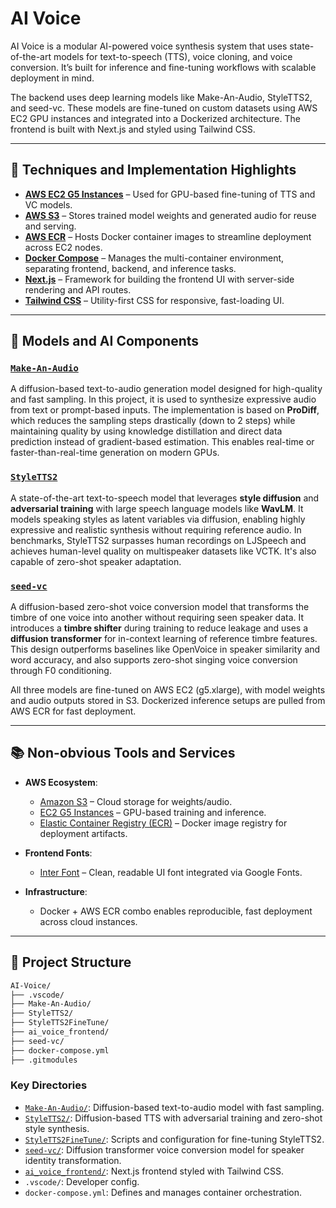 # AI Voice

AI Voice is a modular AI-powered voice synthesis system that uses state-of-the-art models for text-to-speech (TTS), voice cloning, and voice conversion. It’s built for inference and fine-tuning workflows with scalable deployment in mind.

The backend uses deep learning models like Make-An-Audio, StyleTTS2, and seed-vc. These models are fine-tuned on custom datasets using AWS EC2 GPU instances and integrated into a Dockerized architecture. The frontend is built with Next.js and styled using Tailwind CSS.

---

## 🔧 Techniques and Implementation Highlights

* **[AWS EC2 G5 Instances](https://aws.amazon.com/ec2/instance-types/g5/)** – Used for GPU-based fine-tuning of TTS and VC models.
* **[AWS S3](https://aws.amazon.com/s3/)** – Stores trained model weights and generated audio for reuse and serving.
* **[AWS ECR](https://aws.amazon.com/ecr/)** – Hosts Docker container images to streamline deployment across EC2 nodes.
* **[Docker Compose](https://docs.docker.com/compose/)** – Manages the multi-container environment, separating frontend, backend, and inference tasks.
* **[Next.js](https://nextjs.org/)** – Framework for building the frontend UI with server-side rendering and API routes.
* **[Tailwind CSS](https://tailwindcss.com/)** – Utility-first CSS for responsive, fast-loading UI.

---

## 🧐 Models and AI Components

### [`Make-An-Audio`](https://github.com/yc640/MusicGen/tree/main/Make-An-Audio)

A diffusion-based text-to-audio generation model designed for high-quality and fast sampling. In this project, it is used to synthesize expressive audio from text or prompt-based inputs. The implementation is based on **ProDiff**, which reduces the sampling steps drastically (down to 2 steps) while maintaining quality by using knowledge distillation and direct data prediction instead of gradient-based estimation. This enables real-time or faster-than-real-time generation on modern GPUs.

### [`StyleTTS2`](https://github.com/yl4579/StyleTTS2)

A state-of-the-art text-to-speech model that leverages **style diffusion** and **adversarial training** with large speech language models like **WavLM**. It models speaking styles as latent variables via diffusion, enabling highly expressive and realistic synthesis without requiring reference audio. In benchmarks, StyleTTS2 surpasses human recordings on LJSpeech and achieves human-level quality on multispeaker datasets like VCTK. It's also capable of zero-shot speaker adaptation.

### [`seed-vc`](https://github.com/voicetech-team/seed-vc)

A diffusion-based zero-shot voice conversion model that transforms the timbre of one voice into another without requiring seen speaker data. It introduces a **timbre shifter** during training to reduce leakage and uses a **diffusion transformer** for in-context learning of reference timbre features. This design outperforms baselines like OpenVoice in speaker similarity and word accuracy, and also supports zero-shot singing voice conversion through F0 conditioning.

All three models are fine-tuned on AWS EC2 (g5.xlarge), with model weights and audio outputs stored in S3. Dockerized inference setups are pulled from AWS ECR for fast deployment.

---

## 📚 Non-obvious Tools and Services

* **AWS Ecosystem**:

  * [Amazon S3](https://aws.amazon.com/s3/) – Cloud storage for weights/audio.
  * [EC2 G5 Instances](https://aws.amazon.com/ec2/instance-types/g5/) – GPU-based training and inference.
  * [Elastic Container Registry (ECR)](https://aws.amazon.com/ecr/) – Docker image registry for deployment artifacts.

* **Frontend Fonts**:

  * [Inter Font](https://fonts.google.com/specimen/Inter) – Clean, readable UI font integrated via Google Fonts.

* **Infrastructure**:

  * Docker + AWS ECR combo enables reproducible, fast deployment across cloud instances.

---

## 📁 Project Structure

```bash
AI-Voice/
├── .vscode/
├── Make-An-Audio/
├── StyleTTS2/
├── StyleTTS2FineTune/
├── ai_voice_frontend/
├── seed-vc/
├── docker-compose.yml
├── .gitmodules
```

### Key Directories

* [`Make-An-Audio/`](./Make-An-Audio): Diffusion-based text-to-audio model with fast sampling.
* [`StyleTTS2/`](./StyleTTS2): Diffusion-based TTS with adversarial training and zero-shot style synthesis.
* [`StyleTTS2FineTune/`](./StyleTTS2FineTune): Scripts and configuration for fine-tuning StyleTTS2.
* [`seed-vc/`](./seed-vc): Diffusion transformer voice conversion model for speaker identity transformation.
* [`ai_voice_frontend/`](./ai_voice_frontend): Next.js frontend styled with Tailwind CSS.
* `.vscode/`: Developer config.
* `docker-compose.yml`: Defines and manages container orchestration.
